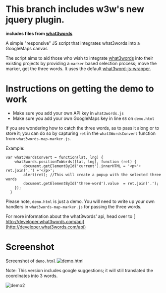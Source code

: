 
# This branch includes w3w's new jquery plugin. 

**includes files from [what3words](https://github.com/what3words/jquery-plugin-w3w-autosuggest)**

A simple "responsive" JS script that integrates what3words into a GoogleMaps canvas

The script aims to aid those who wish to integrate [what3words](http://www.what3words.com) into their existing projects by providing a `marker` based selection process; move the marker, get the three words. It uses the default  [what3word-js-wrapper](https://github.com/what3words/w3w-javascript-wrapper).

# Instructions on getting the demo to work

 * Make sure you add your own API key in `what3words.js`
 * Make sure you add your own GoogleMaps key in line `68` on `demo.html` 

If you are wondering how to catch the three words, as to pass it along or to store it; you can do so by capturing `ret` in the `what3WordsConvert` function from `what3words-map-marker.js`. 

Example:

```
var what3WordsConvert = function(lat, lng) {
    what3words.positionToWords([lat, lng], function (ret) {
        document.getElementById('current').innerHTML = '<p>'+ ret.join('.') +'</p>';
        alert(ret); //This will create a popup with the selected three words
        document.getElementById('three-word').value  = ret.join('.');
    });
  }
```

Please note, `demo.html` is just a demo. You will need to write up your own handlers in `what3words-map-marker.js` for passing the three words.

For more information about the what3words' api, head over to [ http://developer.what3words.com/api](http://developer.what3words.com/api)



# Screenshot
Screenshot of `demo.html`
![demo.html](http://i.imgur.com/na9efv7.png)

Note: This version includes google suggestions; it will still translated the coordinates into 3 words.

![demo2](http://i.imgur.com/bAPjVE7.png)


